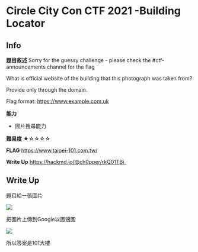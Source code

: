 Circle City Con CTF 2021 -Building Locator
===
## Info
**題目敘述**
Sorry for the guessy challenge - please check the #ctf-announcements channel for the flag

What is official website of the building that this photograph was taken from?

Provide only through the domain.

Flag format:
https://www.example.com.uk

**能力**
- 圖片搜尋能力

**難易度**
★☆☆☆☆

**FLAG**
https://www.taipei-101.com.tw/

**Write Up**
https://hackmd.io/@ch0pper/rkQ01TBi_

## Write Up
題目給一張圖片

![](https://i.imgur.com/4W3npNN.png)

把圖片上傳到Google以圖搜圖

![](https://i.imgur.com/xZAtJCk.png)

所以答案是101大樓
